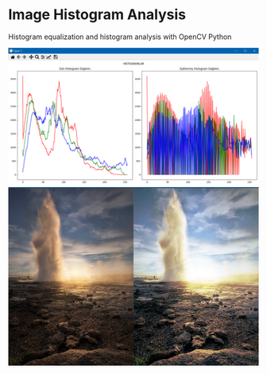 # Image Histogram Analysis
Histogram equalization and histogram analysis with OpenCV Python

![png](https://github.com/mehmet-engineer/Image_histogram_analysis/blob/main/hist.png)
![png](https://github.com/mehmet-engineer/Image_histogram_analysis/blob/main/histed.png)
